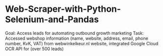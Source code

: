 # Web-Scraper-with-Python-Selenium-and-Pandas
Goal: Access leads for automating outbound growth marketing 
Task: Accessed webshop information (name, website, address, email, phone number, KvK, VAT) from webwinkelkeur.nl website, integrated Google Cloud OCR API for (over 500 leads)
